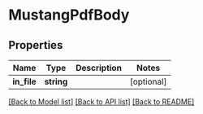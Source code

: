 # MustangPdfBody

## Properties
Name | Type | Description | Notes
------------ | ------------- | ------------- | -------------
**in_file** | **string** |  | [optional] 

[[Back to Model list]](../../README.md#documentation-for-models) [[Back to API list]](../../README.md#documentation-for-api-endpoints) [[Back to README]](../../README.md)

